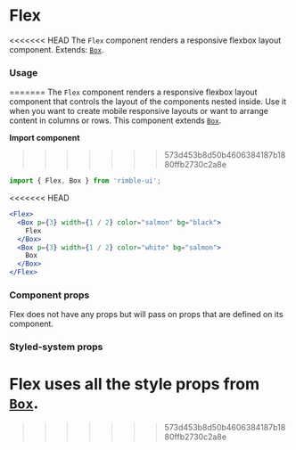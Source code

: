 # Flex

<<<<<<< HEAD
The `Flex` component renders a responsive flexbox layout component. Extends: [`Box`](https://consensys.github.io/rimble-ui/?path=/story/layout--box).

<!-- STORY -->

### Usage

=======
The `Flex` component renders a responsive flexbox layout component that controls the layout of the components nested inside. Use it when you want to create mobile responsive layouts or want to arrange content in columns or rows. This component extends [`Box`](https://consensys.github.io/rimble-ui/?path=/story/Layout--Box--Documentation).

**Import component**
>>>>>>> 573d453b8d50b4606384187b1880ffb2730c2a8e
```jsx
import { Flex, Box } from 'rimble-ui';
```

<<<<<<< HEAD
```jsx
<Flex>
  <Box p={3} width={1 / 2} color="salmon" bg="black">
    Flex
  </Box>
  <Box p={3} width={1 / 2} color="white" bg="salmon">
    Box
  </Box>
</Flex>
```

### Component props

Flex does not have any props but will pass on props that are defined on its component.

### Styled-system props

Flex uses all the style props from [`Box`](https://consensys.github.io/rimble-ui/?path=/story/layout--box).
=======
<!-- STORY -->



<!-- component example here -->
>>>>>>> 573d453b8d50b4606384187b1880ffb2730c2a8e
